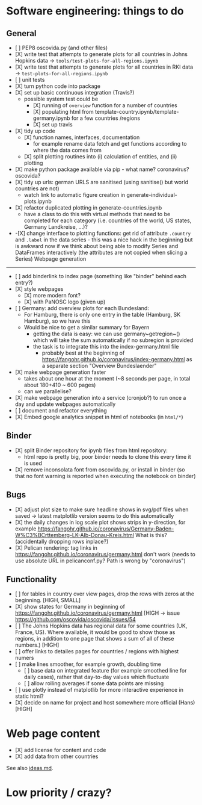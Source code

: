 Software engineering: things to do
==================================

General
-------

-   \[ \] PEP8 oscovida.py (and other files)
-   \[X\] write test that attempts to generate plots for all countries
    in Johns Hopkins data -> `tools/test-plots-for-all-regions.ipynb`
-   \[X\] write test that attempts to generate plots for all countries
    in RKI data -> `test-plots-for-all-regions.ipynb`
-   \[ \] unit tests
-   \[X\] turn python code into package
-   \[X\] set up basic continuous integration (Travis?)
    -   possible system test could be
        -   \[X\] running of `overview` function for a number of
            countries
        -   \[X\] populating html from
            template-country.ipynb/template-germany.ipynb for a few
            countries /regions
        -   \[X\] set up travis
-   \[X\] tidy up code
    -   \[X\] function names, interfaces, documentation
        -   for example rename data fetch and get functions according to
            where the data comes from
    -   \[X\] split plotting routines into (i) calculation of entities, and 
            (ii) plotting
-   \[X\] make python package available via pip - what name? coronavirus? oscovida?
-   \[X\] tidy up urls: german URLS are sanitised (using sanitise() but world countries are not)
    - watch link to automatic figure creation in generate-individual-plots.ipynb
-   \[X\] refactor duplicated plotting in generate-countries.ipynb
    - have a class to do this with virtual methods that need to be completed for
      each category (i.e. countries of the world, US states, Germany Landkreise,
      ...)?
-   -[X\] change interface to plotting functions: get rid of attribute
    `.country` and `.label` in the data series - this was a nice hack in the
    beginning but is awkward now if we think about being able to modify Series
    and DataFrames interactively (the attributes are not copied when slicing a
    Series) Webpage generation 
    
------------------

-   \[ \] add binderlink to index page (something like \"binder\" behind
    each entry?)
-   \[X\] style webpages
    -   \[X\] more modern font?
    -   \[X\] with PaNOSC logo (given up)
-   \[ \] Germany: add overview plots for each Bundesland:
    -   For Hamburg, there is only one entry in the table (Hamburg, SK
        Hamburg), so we have this
    -   Would be nice to get a similar summary for Bayern
        -   getting the data is easy: we can use germany~getregion~()
            which will take the sum automatically if no subregion is
            provided
        -   the task is to integrate this into the index-germany.html
            file
            -   probably best at the beginning of
                <https://fangohr.github.io/coronavirus/index-germany.html>
                as a separate section \"Overview Bundeslaender\"
-   \[X\] make webpage generation faster
    -   takes about one hour at the moment (\~8 seconds per page, in
        total about 180+410 \~ 600 pages)
    -   can we parallelise?
-   \[X\] make webpage generation into a service (cronjob?) to run once
    a day and update webpages automatically
-   \[ \] document and refactor everything
-   \[X\] Embed google analytics snippet in html of notebooks (in `html/*`)

Binder
-------
-   \[X\] split Binder repository for ipynb files from html repository:
    - html repo is pretty big, poor binder needs to clone this every time it is used
-   \[X\] remove inconsolata font from oscovida.py, or install in binder (so
    that no font warning is reported when executing the notebook on binder)

Bugs
----

-   \[X\] adjust plot size to make sure headline shows in svg/pdf files
    when saved -> latest matplotlib version seems to do this automatically
-   \[X\] the daily changes in log scale plot shows strips in
    y-direction, for example
    <https://fangohr.github.io/coronavirus/Germany-Baden-W%C3%BCrttemberg-LK-Alb-Donau-Kreis.html>
    What is this? (accidentally dropping rows inplace?)
-   \[X\] Pelican rendering: tag links in
    https://fangohr.github.io/coronavirus/germany.html don't work (needs to use
    absolute URL in pelicanconf.py? Path is wrong by "coronavirus")

Functionality
------------

-   \[ \] for tables in country over view pages, drop the rows with zeros at the beginning. [HIGH, SMALL]
-   \[X\] show states for Germany in beginning of https://fangohr.github.io/coronavirus/germany.html [HIGH
    -> issue https://github.com/oscovida/oscovida/issues/54
-   \[ \] The Johns Hopkins data has regional data for some countries (UK,
    France, US). Where available, it would be good to show those as regions, in
    addition to one page that shows a sum of all of these numbers.) [HIGH]
-   \[ \] offer links to detailes pages for countries / regions with highest numers
-   \[ \] make lines smoother, for example growth, doubling time
    -  \[ \] base data on integrated feature (for example smoothed line for daily cases), rather that day-to-day values which fluctuate
    -  \[ \] allow rolling averages if some data points are missing
-   \[ \] use plotly instead of matplotlib for more interactive
    experience in static html?
-   \[X\] decide on name for project and host somewhere more official (Hans) [HIGH]


Web page content
======================

- \[X\] add license for content and code
- \[X\] add data from other countries


See also [ideas.md](ideas.md).

Low priority / crazy?
=====================



